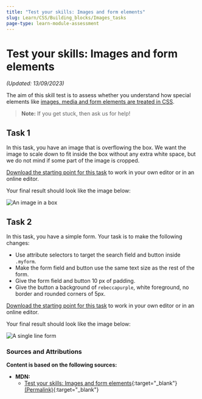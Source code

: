 ```yaml
---
title: "Test your skills: Images and form elements"
slug: Learn/CSS/Building_blocks/Images_tasks
page-type: learn-module-assessment
---
```


# Test your skills: Images and form elements

_(Updated: 13/09/2023)_

The aim of this skill test is to assess whether you understand how special elements like [images, media and form elements are treated in CSS](../../resources/css_building_blocks/images_media_form_elements/README.md).

> **Note:** If you get stuck, then ask us for help!

## Task 1

In this task, you have an image that is overflowing the box. We want the image to scale down to fit inside the box without any extra white space, but we do not mind if some part of the image is cropped.

[Download the starting point for this task](assets/object-fit-download.html) to work in your own editor or in an online editor.

Your final result should look like the image below:

![An image in a box](assets/mdn-images-object-fit.png)

## Task 2

In this task, you have a simple form. Your task is to make the following changes:

- Use attribute selectors to target the search field and button inside `.myform`.
- Make the form field and button use the same text size as the rest of the form.
- Give the form field and button 10 px of padding.
- Give the button a background of `rebeccapurple`, white foreground, no border and rounded corners of 5px.

[Download the starting point for this task](assets/form-download.html) to work in your own editor or in an online editor.

Your final result should look like the image below:

![A single line form](assets/mdn-images-form.png)

### Sources and Attributions

**Content is based on the following sources:**

- **MDN:**
  - [Test your skills: Images and form elements](https://developer.mozilla.org/en-US/docs/Learn/CSS/Building_blocks/Images_tasks){:target="_blank"} [(Permalink)](https://github.com/mdn/content/blob/bffe6c3486fa8cbaa2291a5e1cd67f704cf483bf/files/en-us/learn/css/building_blocks/images_tasks/index.md){:target="_blank"}